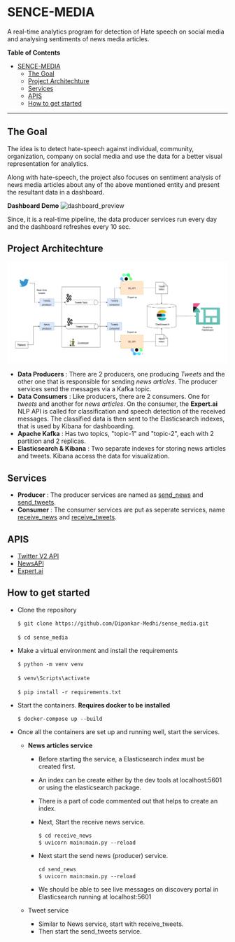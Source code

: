 # SENCE-MEDIA
A real-time analytics program for detection of Hate speech on social media and analysing sentiments of news media articles.

**Table of Contents**
- [SENCE-MEDIA](#sence-media)
  - [The Goal](#the-goal)
  - [Project Architechture](#project-architechture)
  - [Services](#services)
  - [APIS](#apis)
  - [How to get started](#how-to-get-started)

---

## The Goal
The idea is to detect hate-speech against individual, community, organization, company on social media and use the data for a better visual representation for analytics. 

Along with hate-speech, the project also focuses on sentiment analysis of news media articles about any of the above mentioned entity and present the resultant data in a dashboard.

**Dashboard Demo**
![dashboard_preview](images/dashboard_preview.gif)

Since, it is a real-time pipeline, the data producer services run every day and the dashboard refreshes every 10 sec.


## Project Architechture
![project_architecture](images/proj_arch.png)
- **Data Producers** : There are 2 producers, one producing *Tweets* and the other one that is responsible for sending *news articles*. The producer services send the messages via a Kafka topic.
- **Data Consumers** : Like producers, there are 2 consumers. One for *tweets* and another for *news articles*. On the consumer, the **Expert.ai** NLP API is called for classification and speech detection of the received messages. The classified data is then sent to the Elasticsearch indexes, that is used by Kibana for dashboarding.
- **Apache Kafka** : Has two topics, "topic-1" and "topic-2", each with 2 partition and 2 replicas. 
- **Elasticsearch & Kibana** : Two separate indexes for storing news articles and tweets. Kibana access the data for visualization.


## Services
- **Producer** : The producer services are named as [send_news](send_news/) and [send_tweets](send_tweets/).
- **Consumer** : The consumer services are put as seperate services, name [receive_news](receive_news/) and [receive_tweets](receive_tweets/).


## APIS
- [Twitter V2 API](https://www.tweepy.org/)
- [NewsAPI](https://newsapi.org/)
- [Expert.ai](https://www.expert.ai/)

## How to get started
- Clone the repository

  ```
  $ git clone https://github.com/Dipankar-Medhi/sense_media.git

  $ cd sense_media
  ```
- Make a virtual environment and install the requirements
  
  ```
  $ python -m venv venv

  $ venv\Scripts\activate

  $ pip install -r requirements.txt
  ```
- Start the containers. **Requires docker to be installed**
  
  ```
  $ docker-compose up --build
  ```
- Once all the containers are set up and running well, start the services.
  - **News articles service**
    - Before starting the service, a Elasticsearch index must be created first. 
    - An index can be create either by the dev tools at localhost:5601 or using the elasticsearch package.
    - There is a part of code commented out that helps to create an index. 
    - Next, Start the receive news service.
      
      ```
      $ cd receive_news
      $ uvicorn main:main.py --reload
      ```
    - Next start the send news (producer) service.

      ```
      cd send_news
      $ uvicorn main:main.py --reload
      ```

    - We should be able to see live messages on discovery portal in Elasticsearch running at localhost:5601

  - Tweet service
    - Similar to News service, start with receive_tweets.
    - Then start the send_tweets service.
    

